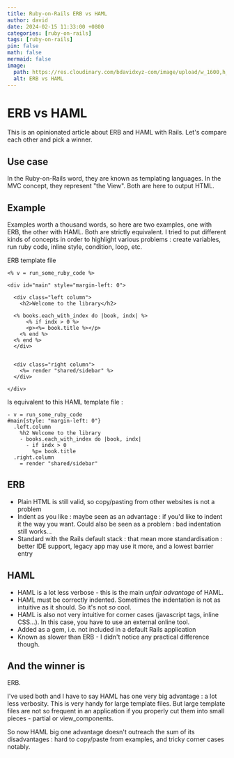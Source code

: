 ```yaml
---
title: Ruby-on-Rails ERB vs HAML
author: david
date: 2024-02-15 11:33:00 +0800
categories: [ruby-on-rails]
tags: [ruby-on-rails]
pin: false
math: false
mermaid: false
image:
  path: https://res.cloudinary.com/bdavidxyz-com/image/upload/w_1600,h_836,q_100/l_text:Karla_72_bold:Ruby-on-Rails%20ERB%20vs%20HAML,co_rgb:ffe4e6,c_fit,w_1400,h_240/fl_layer_apply,g_south_west,x_100,y_180/l_text:Karla_48:A%20shamelessly%20opinionated%20article,co_rgb:ffe4e680,c_fit,w_1400/fl_layer_apply,g_south_west,x_100,y_100/newblog/globals/bg_me.jpg
  alt: ERB vs HAML
---
```



# ERB vs HAML

This is an opinionated article about ERB and HAML with Rails. Let's compare each other and pick a winner.

## Use case

In the Ruby-on-Rails word, they are known as templating languages. In the MVC concept, they represent "the View". Both are here to output HTML. 

## Example

Examples worth a thousand words, so here are two examples, one with ERB, the other with HAML. Both are strictly equivalent. I tried to put different kinds of concepts in order to highlight various problems : create variables, run ruby code, inline style, condition, loop, etc.

ERB template file

```erb
<% v = run_some_ruby_code %>

<div id="main" style="margin-left: 0">

  <div class="left column">
    <h2>Welcome to the library</h2>
    
  <% books.each_with_index do |book, indx| %>
      <% if indx > 0 %>
      <p><%= book.title %></p>
    <% end %>
  <% end %>
  </div>


  <div class="right column">
    <%= render "shared/sidebar" %>
  </div>

</div>
```

Is equivalent to this HAML template file :

```haml
- v = run_some_ruby_code
#main{style: "margin-left: 0"}
  .left.column
    %h2 Welcome to the library
    - books.each_with_index do |book, indx|
      - if indx > 0
        %p= book.title
  .right.column
    = render "shared/sidebar"
```

## ERB 

 - Plain HTML is still valid, so copy/pasting from other websites is not a problem
 - Indent as you like : maybe seen as an advantage : if you'd like to indent it the way you want. Could also be seen as a problem : bad indentation still works...
 - Standard with the Rails default stack : that mean more standardisation : better IDE support, legacy app may use it more, and a lowest barrier entry 

## HAML 

 - HAML is a lot less verbose - this is the main *unfair advantage*  of HAML.
 - HAML must be correctly indented. Sometimes the indentation is not as intuitive as it should. So it's not *so* cool.
 - HAML is also not very intuitive for corner cases (javascript tags, inline CSS...). In this case, you have to use an external online tool.
 - Added as a gem, i.e. not included in a default Rails application
 - Known as slower than ERB  - I didn't notice any practical difference though.

## And the winner is

ERB.

I've used both and I have to say HAML has one very big advantage  : a lot less verbosity. This is very handy for large template files. But large template files are not so frequent in an application if you properly cut them into small pieces - partial or view_components. 

So now HAML big one advantage doesn't outreach the sum of its disadvantages  : hard to copy/paste from examples, and tricky corner cases notably.
